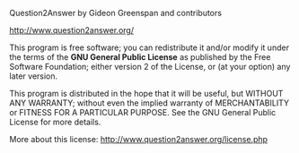 Question2Answer by Gideon Greenspan and contributors

http://www.question2answer.org/

This program is free software; you can redistribute it and/or modify it under the terms of the **GNU General Public License** as published by the Free Software Foundation; either version 2 of the License, or (at your option) any later version.

This program is distributed in the hope that it will be useful, but WITHOUT ANY WARRANTY; without even the implied warranty of MERCHANTABILITY or FITNESS FOR A PARTICULAR PURPOSE.  See the GNU General Public License for more details.

More about this license: http://www.question2answer.org/license.php

